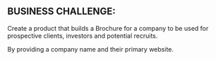 ## BUSINESS CHALLENGE:
Create a product that builds a Brochure for a company to be used for prospective clients, investors and potential recruits.

By providing a company name and their primary website.
